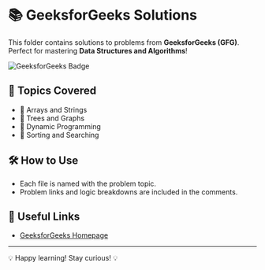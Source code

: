 # 📚 GeeksforGeeks Solutions  

This folder contains solutions to problems from **GeeksforGeeks (GFG)**. Perfect for mastering **Data Structures and Algorithms**!  

![GeeksforGeeks Badge](https://img.shields.io/badge/Platform-GFG-green?style=flat-square&logo=geeksforgeeks)  

## 📌 Topics Covered
- 🔹 Arrays and Strings  
- 🔹 Trees and Graphs  
- 🔹 Dynamic Programming  
- 🔹 Sorting and Searching  

## 🛠 How to Use
- Each file is named with the problem topic.
- Problem links and logic breakdowns are included in the comments.

## 🔗 Useful Links
- [GeeksforGeeks Homepage](https://www.geeksforgeeks.org)

---

💡 Happy learning! Stay curious! 💡
